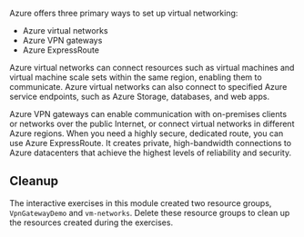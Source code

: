 Azure offers three primary ways to set up virtual networking:

- Azure virtual networks
- Azure VPN gateways
- Azure ExpressRoute

Azure virtual networks can connect resources such as virtual machines and virtual machine scale sets within the same region, enabling them to communicate. Azure virtual networks can also connect to specified Azure service endpoints, such as Azure Storage, databases, and web apps.

Azure VPN gateways can enable communication with on-premises clients or networks over the public Internet, or connect virtual networks in different Azure regions. When you need a highly secure, dedicated route, you can use Azure ExpressRoute. It creates private, high-bandwidth connections to Azure datacenters that achieve the highest levels of reliability and security.

## Cleanup

The interactive exercises in this module created two resource groups, `VpnGatewayDemo` and `vm-networks`. Delete these resource groups to clean up the resources created during the exercises.